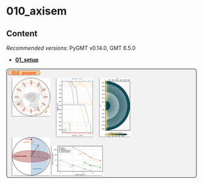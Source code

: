# 010_axisem

## Content

_Recommended versions_: PyGMT v0.14.0, GMT 6.5.0

- **[01_setup](https://github.com/yvonnefroehlich/GMT_PyGMT_plotting/tree/main/010axisem/01_setup)**

![](https://github.com/yvonnefroehlich/gmt-pygmt-plotting/raw/main/_images/github_maps_readme_010axisem.png)
